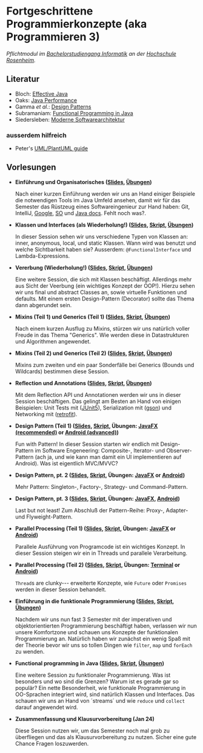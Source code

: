 # Fortgeschrittene Programmierkonzepte (aka Programmieren 3)


_Pflichtmodul im [Bachelorstudiengang Informatik](https://www.th-rosenheim.de/technik/informatik-mathematik/informatik-bachelor/) an der [Hochschule Rosenheim](https://www.th-rosenheim.de)._

## Literatur

- Bloch: [Effective Java](https://www.amazon.de/Effective-Java-2nd-Programming-Language/dp/0321356683/)
- Oaks: [Java Performance](https://www.amazon.de/Java-Performance-The-Definitive-Guide/dp/1449358454/)
- Gamma _et al._: [Design Patterns](https://www.amazon.de/Patterns-Elements-Reusable-Object-Oriented-Software/dp/0201633612/)
- Subramaniam: [Functional Programming in Java](https://www.amazon.de/Functional-Programming-Java-Harnessing-Expressions/dp/1937785467/)
- Siedersleben: [Moderne Softwarearchitektur](https://www.amazon.de/Moderne-Software-Architektur-Umsichtig-planen-robust/dp/3898642925/)

### ausserdem hilfreich

- Peter's [UML/PlantUML guide](./plantuml-guide)


## Vorlesungen

- **Einführung und Organisatorisches ([Slides](/01s-intro/), [Übungen](https://github.com/hsro-inf-fpk/01-tools/))**
	
	Nach einer kurzen Einführung werden wir uns an Hand einiger Beispiele die notwendigen Tools im Java Umfeld ansehen, damit wir für das Semester das Rüstzeug eines Softwareingenieur zur Hand haben: Git, IntelliJ, [Google](https://www.google.com), [SO](https://www.stackoverflow.com) und [Java docs](http://docs.oracle.com/javase/8/docs/). Fehlt noch was?.

- **Klassen und Interfaces (als Wiederholung!) ([Slides](/02s-classes-interfaces/), [Skript](/02ln-classes-interfaces/), [Übungen](https://github.com/hsro-inf-fpk/02-classes-interfaces/))**
	
	In dieser Session sehen wir uns verschiedene Typen von Klassen an: inner, anonymous, local, und static Klassen. Wann wird was benutzt und welche Sichtbarkeit haben sie?
	Ausserdem: `@FunctionalInterface` und Lambda-Expressions.

- **Vererbung (Wiederholung!) ([Slides](/03s-inheritance/), [Skript](/03ln-inheritance/), [Übungen](https://github.com/hsro-inf-fpk/03-inheritance))**
	
	Eine weitere Session, die sich mit Klassen beschäftigt. Allerdings mehr aus Sicht der Veerbung (ein wichtiges Konzept der OOP!). Hierzu sehen wir uns final und abstract Classes an, sowie virtuelle Funktionen und defaults.
	Mit einem ersten Design-Pattern (Decorator) sollte das Thema dann abgerundet sein.
	
- **Mixins (Teil 1) und Generics (Teil 1) ([Slides](/04s-generics-1/), [Skript](/04ln-generics-1/), [Übungen](https://github.com/hsro-inf-fpk/04-generics))**
	
	Nach einem kurzen Ausflug zu Mixins, stürzen wir uns natürlich voller Freude in das Thema "Generics". Wie werden diese in Datastrukturen und Algorithmen angewendet.

- **Mixins (Teil 2) und Generics (Teil 2) ([Slides](/05s-generics-2/), [Skript](/05ln-generics-2/), [Übungen](https://github.com/hsro-inf-fpk/05-generic-bounds))**
	
	Mixins zum zweiten und ein paar Sonderfälle bei Generics (Bounds und Wildcards) bestimmen diese Session.

- **Reflection und Annotations ([Slides](/06s-reflection-annotations/), [Skript](/06ln-reflection-annotations/), [Übungen](https://github.com/hsro-inf-fpk/06-annotations-reflection))**
	
	Mit dem Reflection API und Annotationen werden wir uns in dieser Session beschäftigen. Das gelingt am Besten an Hand von einigen Beispielen: Unit Tests mit ([JUnit5](http://junit.org/junit5/)), Serialization mit ([gson](https://github.com/google/gson)) und Networking mit ([retrofit](https://github.com/square/retrofit)).

- **Design Pattern (Teil 1) ([Slides](/07s-iterator-composite-observer/), [Skript](/07ln-iterator-composite-observer/), Übungen: [JavaFX (recommended)](https://github.com/hsro-inf-fpk/07-composite-observer-jfx) or [Android (advanced)](https://github.com/hsro-inf-fpk/07-composite-observer))**

	Fun with Pattern! In dieser Session starten wir endlich mit Design-Pattern im Software Engeneering: Composite-, Iterator- und Observer-Pattern (ach ja, und wie kann man damit ein UI implementieren auf Android). Was ist eigentlich MVC/MVVC?

- **Design Pattern, pt. 2 ([Slides](/08s-singleton-factory-strategy-command/), [Skript](/08ln-singleton-factory-strategy-command/), Übungen: [JavaFX](https://github.com/hsro-inf-fpk/08-singleton-factory-strategy-jfx) or [Android](https://github.com/hsro-inf-fpk/08-singleton-factory-strategy-android))**

	Mehr Pattern: Singleton-, Factory-, Strategy- und Command-Pattern.

- **Design Pattern, pt. 3 ([Slides](/09s-proxy-adapter-flyweight/), [Skript](/09ln-proxy-adapter-flyweight/), Übungen: [JavaFX](https://github.com/hsro-inf-fpk/09-adapter-flyweight-jfx), [Android](https://github.com/hsro-inf-fpk/09-adapter-flyweight-android))**
	
	Last but not least! Zum Abschluß der Pattern-Reihe: Proxy-, Adapter- und Flyweight-Pattern.

- **Parallel Processing (Teil 1) ([Slides](/10s-threads/), [Skript](/10ln-threads/), Übungen: [JavaFX](https://github.com/hsro-inf-fpk/10-threads-jfx) or [Android](https://github.com/hsro-inf-fpk/10-threads-android))**

	Parallele Ausführung von Programcode ist ein wichtiges Konzept. In dieser Session steigen wir ein in Threads und parallele Verarbeitung.

- **Parallel Processing (Teil 2) ([Slides](/11s-futures/), [Skript](/11ln-futures/), Übungen: [Terminal](https://github.com/hsro-inf-fpk/11-futures-cli) or [Android](https://github.com/hsro-inf-fpk/11-futures-android))**
	
	`Thread`s are clunky--- erweiterte Konzepte, wie `Future` oder `Promises` werden in dieser Session behandelt.

- **Einführung in die funktionale Programmierung ([Slides](/12s-fp1/), [Skript](/12ln-fp1/), [Übungen](https://github.com/hsro-inf-fpk/12-functional-cli))**
	
	Nachdem wir uns nun fast 3 Semester mit der imperativen und objektorientierten Programmierung beschäftigt haben, verlassen wir nun unsere Komfortzone und schauen uns Konzepte der funktionalen Programmierung an.
	Natürlich haben wir zunächst ein wenig Spaß mit der Theorie bevor wir uns so tollen Dingen wie `filter`, `map` und `forEach` zu wenden.

- **Functional programming in Java ([Slides](/13s-fp2/), [Skript](/13ln-fp2/), [Übungen](https://github.com/hsro-inf-fpk/13-map-reduce-collect))**

	Eine weitere Session zu funktionaler Programmierung. Was ist besonders und wo sind die Grenzen? Warum ist es gerade gar so populär?
	Ein nette Besonderheit, wie funktionale Programmierung in OO-Sprachen integriert wird, sind natürlich Klassen und Interfaces. Das schauen wir uns an Hand von ´streams´ und wie `reduce` und `collect` darauf angewendet wird.

- **Zusammenfassung und Klausurvorbereitung (Jan 24)**

	Diese Session nutzen wir, um das Semester noch mal grob zu überfliegen und das als Klausurvorbereitung zu nutzen. Sicher eine gute Chance Fragen loszuwerden.
